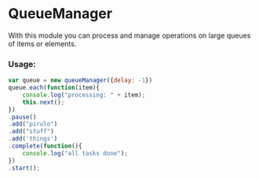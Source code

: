 QueueManager
============

With this module you can process and manage operations on large queues of items or elements.

### Usage:
```js
var queue = new queueManager({delay: -1})
queue.each(function(item){
    console.log("processing: " + item);
    this.next();
})
.pause()
.add("pirulo")
.add("stuff")
.add('things')
.complete(function(){
    console.log("all tasks done");
})
.start();
